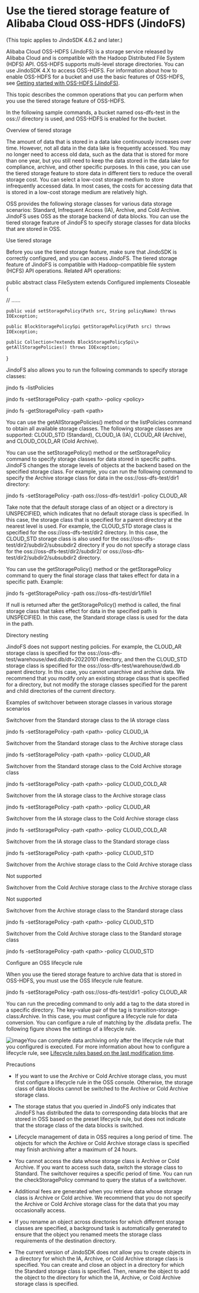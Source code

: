 # Use the tiered storage feature of Alibaba Cloud OSS-HDFS (JindoFS)

(This topic applies to JindoSDK 4.6.2 and later.)

Alibaba Cloud OSS-HDFS (JindoFS) is a storage service released by Alibaba Cloud and is compatible with the Hadoop Distributed File System (HDFS) API. OSS-HDFS supports multi-level storage directories. You can use JindoSDK 4.X to access OSS-HDFS. For information about how to enable OSS-HDFS for a bucket and use the basic features of OSS-HDFS, see [Getting started with OSS-HDFS (JindoFS)](https://github.com/aliyun/alibabacloud-jindodata/blob/master/docs/user/4.x/4.6.x/4.6.12/jindofs/jindo_dls_quickstart.md). 

This topic describes the common operations that you can perform when you use the tiered storage feature of OSS-HDFS. 

In the following sample commands, a bucket named oss-dfs-test in the oss:// directory is used, and OSS-HDFS is enabled for the bucket. 

Overview of tiered storage

The amount of data that is stored in a data lake continuously increases over time. However, not all data in the data lake is frequently accessed. You may no longer need to access old data, such as the data that is stored for more than one year, but you still need to keep the data stored in the data lake for compliance, archive, and other specific purposes. In this case, you can use the tiered storage feature to store data in different tiers to reduce the overall storage cost. You can select a low-cost storage medium to store infrequently accessed data. In most cases, the costs for accessing data that is stored in a low-cost storage medium are relatively high. 

OSS provides the following storage classes for various data storage scenarios: Standard, Infrequent Access (IA), Archive, and Cold Archive. JindoFS uses OSS as the storage backend of data blocks. You can use the tiered storage feature of JindoFS to specify storage classes for data blocks that are stored in OSS. 

Use tiered storage

Before you use the tiered storage feature, make sure that JindoSDK is correctly configured, and you can access JindoFS. The tiered storage feature of JindoFS is compatible with Hadoop-compatible file system (HCFS) API operations. Related API operations:

public abstract class FileSystem extends Configured implements Closeable {

// ......

    public void setStoragePolicy(Path src, String policyName) throws IOException;

    public BlockStoragePolicySpi getStoragePolicy(Path src) throws IOException;

    public Collection<?extends BlockStoragePolicySpi\> getAllStoragePolicies() throws IOException;

}

JindoFS also allows you to run the following commands to specify storage classes:

jindo fs -listPolicies

jindo fs -setStoragePolicy -path <path\> -policy <policy\>

jindo fs -getStoragePolicy -path <path\>

You can use the getAllStoragePolicies() method or the listPolicies command to obtain all available storage classes. The following storage classes are supported: CLOUD\_STD (Standard), CLOUD\_IA (IA), CLOUD\_AR (Archive), and CLOUD\_COLD\_AR (Cold Archive). 

You can use the setStoragePolicy() method or the setStoragePolicy command to specify storage classes for data stored in specific paths. JindoFS changes the storage levels of objects at the backend based on the specified storage class. For example, you can run the following command to specify the Archive storage class for data in the oss://oss-dfs-test/dir1 directory:

jindo fs -setStoragePolicy -path oss://oss-dfs-test/dir1 -policy CLOUD\_AR

Take note that the default storage class of an object or a directory is UNSPECIFIED, which indicates that no default storage class is specified. In this case, the storage class that is specified for a parent directory at the nearest level is used. For example, the CLOUD\_STD storage class is specified for the oss://oss-dfs-test/dir2 directory. In this case, the CLOUD\_STD storage class is also used for the oss://oss-dfs-test/dir2/subdir2/subsubdir2 directory if you do not specify a storage class for the oss://oss-dfs-test/dir2/subdir2/ or oss://oss-dfs-test/dir2/subdir2/subsubdir2 directory. 

You can use the getStoragePolicy() method or the getStoragePolicy command to query the final storage class that takes effect for data in a specific path. Example:

jindo fs -getStoragePolicy -path oss://oss-dfs-test/dir1/file1

If null is returned after the getStoragePolicy() method is called, the final storage class that takes effect for data in the specified path is UNSPECIFIED. In this case, the Standard storage class is used for the data in the path. 

Directory nesting

JindoFS does not support nesting policies. For example, the CLOUD\_AR storage class is specified for the oss://oss-dfs-test/warehouse/dwd.db/dt=20220101 directory, and then the CLOUD\_STD storage class is specified for the oss://oss-dfs-test/warehouse/dwd.db parent directory. In this case, you cannot unarchive and archive data. We recommend that you modify only an existing storage class that is specified for a directory, but not modify the storage classes specified for the parent and child directories of the current directory.

Examples of switchover between storage classes in various storage scenarios

Switchover from the Standard storage class to the IA storage class

jindo fs -setStoragePolicy -path <path\> -policy CLOUD\_IA

Switchover from the Standard storage class to the Archive storage class

jindo fs -setStoragePolicy -path <path\> -policy CLOUD\_AR

Switchover from the Standard storage class to the Cold Archive storage class

jindo fs -setStoragePolicy -path <path\> -policy CLOUD\_COLD\_AR

Switchover from the IA storage class to the Archive storage class

jindo fs -setStoragePolicy -path <path\> -policy CLOUD\_AR

Switchover from the IA storage class to the Cold Archive storage class

jindo fs -setStoragePolicy -path <path\> -policy CLOUD\_COLD\_AR

Switchover from the IA storage class to the Standard storage class

jindo fs -setStoragePolicy -path <path\> -policy CLOUD\_STD

Switchover from the Archive storage class to the Cold Archive storage class

Not supported

Switchover from the Cold Archive storage class to the Archive storage class

Not supported

Switchover from the Archive storage class to the Standard storage class

jindo fs -setStoragePolicy -path <path\> -policy CLOUD\_STD

Switchover from the Cold Archive storage class to the Standard storage class

jindo fs -setStoragePolicy -path <path\> -policy CLOUD\_STD

Configure an OSS lifecycle rule

When you use the tiered storage feature to archive data that is stored in OSS-HDFS, you must use the OSS lifecycle rule feature.

jindo fs -setStoragePolicy -path oss://oss-dfs-test/dir1 -policy CLOUD\_AR

You can run the preceding command to only add a tag to the data stored in a specific directory. The key-value pair of the tag is transition-storage-class:Archive. In this case, you must configure a lifecycle rule for data conversion. You can configure a rule of matching by the .dlsdata prefix. The following figure shows the settings of a lifecycle rule.

![image](https://alidocs.oss-cn-zhangjiakou.aliyuncs.com/res/ABmOorZoWNPjqawZ/img/e21cd148-de38-43e7-9d02-dfaaade2a29f.png?x-oss-process=image/crop,x_0,y_0,w_794,h_965)You can complete data archiving only after the lifecycle rule that you configured is executed. For more information about how to configure a lifecycle rule, see [Lifecycle rules based on the last modification time](https://help.aliyun.com/document_detail/31904.html). 

Precautions

*   If you want to use the Archive or Cold Archive storage class, you must first configure a lifecycle rule in the OSS console. Otherwise, the storage class of data blocks cannot be switched to the Archive or Cold Archive storage class. 
    
*   The storage status that you queried in JindoFS only indicates that JindoFS has distributed the data to corresponding data blocks that are stored in OSS based on the preset lifecycle rule, but does not indicate that the storage class of the data blocks is switched. 
    
*   Lifecycle management of data in OSS requires a long period of time. The objects for which the Archive or Cold Archive storage class is specified may finish archiving after a maximum of 24 hours. 
    
*   You cannot access the data whose storage class is Archive or Cold Archive. If you want to access such data, switch the storage class to Standard. The switchover requires a specific period of time. You can run the checkStoragePolicy command to query the status of a switchover. 
    
*   Additional fees are generated when you retrieve data whose storage class is Archive or Cold archive. We recommend that you do not specify the Archive or Cold Archive storage class for the data that you may occasionally access. 
    
*   If you rename an object across directories for which different storage classes are specified, a background task is automatically generated to ensure that the object you renamed meets the storage class requirements of the destination directory. 
    
*   The current version of JindoSDK does not allow you to create objects in a directory for which the IA, Archive, or Cold Archive storage class is specified. You can create and close an object in a directory for which the Standard storage class is specified. Then, rename the object to add the object to the directory for which the IA, Archive, or Cold Archive storage class is specified.
